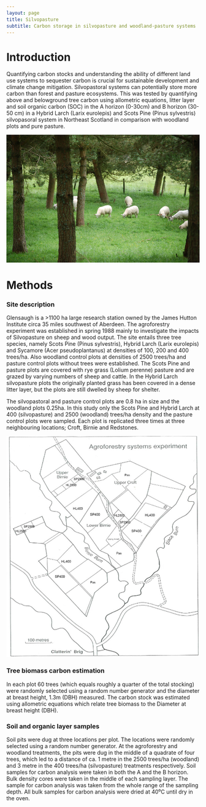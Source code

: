 ```yaml
---
layout: page
title: Silvopasture
subtitle: Carbon storage in silvopasture and woodland-pasture systems
---
```


# Introduction
Quantifying carbon stocks and understanding the ability of different land use systems to sequester carbon is crucial for sustainable development and climate change mitigation. Silvopastoral systems can potentially store more carbon than forest and pasture ecosystems. This was tested by quantifying above and belowground tree carbon using allometric equations, litter layer and soil organic carbon (SOC) in the A horizon (0-30cm) and B horizon (30-50 cm) in a Hybrid Larch (Larix eurolepis) and Scots Pine (Pinus sylvestris) silvopasoral system in Northeast Scotland in comparison with woodland plots and pure pasture.

![Grazing sheep](assets/img/silvo.png)

# Methods

### Site description

Glensaugh is a >1100 ha large research station owned by the James Hutton Institute circa 35 miles southwest of Aberdeen. The agroforestry experiment was established in spring 1988 mainly to investigate the impacts of Silvopasture on sheep and wood output. The site entails three tree species, namely Scots Pine (Pinus sylvestris), Hybrid Larch (Larix eurolepis)
and Sycamore (Acer pseudoplantanus) at densities of 100, 200 and 400 trees/ha. Also woodland control plots at densities of 2500 trees/ha and pasture control plots without trees were established. The Scots Pine and pasture plots are covered with rye grass (Lolium perenne) pasture and are grazed by varying numbers of sheep and cattle. In the Hybrid Larch silvopasture plots the originally planted grass has been covered in a dense litter layer, but the plots are still dwelled by sheep for shelter.

The silvopastoral and pasture control plots are 0.8 ha in size and the woodland plots 0.25ha.
In this study only the Scots Pine and Hybrid Larch at 400 (silvopasture) and 2500 (woodland) trees/ha density and the pasture control plots were sampled.  Each plot is replicated three times at three neighbouring locations; Croft, Birnie and Redstones.

![Site map](assets/img/site.jpg)

### Tree biomass carbon estimation

In each plot 60 trees (which equals roughly a quarter of the total stocking) were randomly selected using a random number generator and the diameter at breast height, 1.3m (DBH) measured. The carbon stock was estimated using allometric equations which relate tree biomass to the Diameter at breast height (DBH).  

### Soil and organic layer samples

Soil pits were dug at three locations per plot. The locations were randomly selected using a random number generator. At the agroforestry and woodland treatments, the pits were dug in the middle of a quadrate of four trees, which led to a distance of ca. 1 metre in the 2500 trees/ha (woodland) and 3 metre in the 400 trees/ha (silvopasture) treatments respectively.
Soil samples for carbon analysis were taken in both the A and the B horizon. Bulk density cores were taken in the middle of each sampling layer. The sample for carbon analysis was taken from the whole range of the sampling depth. All bulk samples for carbon analysis were dried at 40⁰C until dry in the oven.
